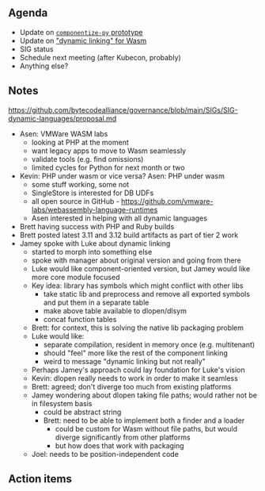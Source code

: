 ## Agenda
- Update on [`componentize-py` prototype](https://github.com/dicej/componentize-py)
- Update on ["dynamic linking" for Wasm](https://hackmd.io/6ilCS4eCRO-rWn17uVcY5g)
- SIG status
- Schedule next meeting (after Kubecon, probably)
- Anything else?

## Notes

https://github.com/bytecodealliance/governance/blob/main/SIGs/SIG-dynamic-languages/proposal.md

- Asen: VMWare WASM labs
  - looking at PHP at the moment
  - want legacy apps to move to Wasm seamlessly
  - validate tools (e.g. find omissions)
  - limited cycles for Python for next month or two
- Kevin: PHP under wasm or vice versa? Asen: PHP under wasm
  - some stuff working, some not
  - SingleStore is interested for DB UDFs
  - all open source in GitHub - https://github.com/vmware-labs/webassembly-language-runtimes
  - Asen interested in helping with all dynamic languages
- Brett having success with PHP and Ruby builds
- Brett posted latest 3.11 and 3.12 build artifacts as part of tier 2 work
- Jamey spoke with Luke about dynamic linking
  - started to morph into something else
  - spoke with manager about original version and going from there
  - Luke would like component-oriented version, but Jamey would like more core module focused
  - Key idea: library has symbols which might conflict with other libs
    - take static lib and preprocess and remove all exported symbols and put them in a separate table
    - make above table available to dlopen/dlsym
    - concat function tables
  - Brett: for context, this is solving the native lib packaging problem
  - Luke would like:
    - separate compilation, resident in memory once (e.g. multitenant)
    - should "feel" more like the rest of the component linking
    - weird to message "dynamic linking but not really"
  - Perhaps Jamey's approach could lay foundation for Luke's vision
  - Kevin: dlopen really needs to work in order to make it seamless
  - Brett: agreed; don't diverge too much from existing platforms
  - Jamey wondering about dlopen taking file paths; would rather not be in filesystem basis
    - could be abstract string
    - Brett: need to be able to implement both a finder and a loader
        - could be custom for Wasm without file paths, but would diverge significantly from other platforms
        - but how does that work with packaging
  - Joel: needs to be position-independent code


## Action items
